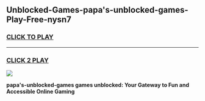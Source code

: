 
## Unblocked-Games-papa's-unblocked-games-Play-Free-nysn7
<h3>
<a href="https://premium76.site?title=papa's-unblocked-games&ref=23A">CLICK TO PLAY</a></h3>
<hr>

<h3>
<a href="https://premium76.site?title=papa's-unblocked-games&ref=23A">CLICK 2 PLAY</a>
  
</h3>

<a href="https://premium76.site?title=papa's-unblocked-games&ref=23A"><img src="https://clearcache.store/games.png"></a>


**papa's-unblocked-games games unblocked: Your Gateway to Fun and Accessible Online Gaming**

